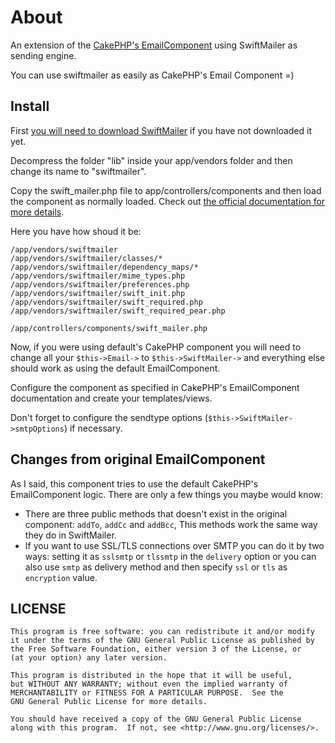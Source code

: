 # About

An extension of the [CakePHP's EmailComponent](http://book.cakephp.org/1.3/en/view/1283/Email) using SwiftMailer as sending engine.

You can use swiftmailer as easily as CakePHP's Email Component =)


## Install

First [you will need to download SwiftMailer](http://swiftmailer.org/download) if you have not downloaded it yet.

Decompress the folder "lib" inside your app/vendors folder and then change its name to "swiftmailer".

Copy the swift_mailer.php file to app/controllers/components and then load the component as normally loaded. Check out [the official documentation for more details](http://book.cakephp.org/1.3/en/view/1284/Class-Attributes-and-Variables).

Here you have how shoud it be:

	/app/vendors/swiftmailer
	/app/vendors/swiftmailer/classes/*
	/app/vendors/swiftmailer/dependency_maps/*
	/app/vendors/swiftmailer/mime_types.php
	/app/vendors/swiftmailer/preferences.php
	/app/vendors/swiftmailer/swift_init.php
	/app/vendors/swiftmailer/swift_required.php
	/app/vendors/swiftmailer/swift_required_pear.php

	/app/controllers/components/swift_mailer.php

Now, if you were using default's CakePHP component you will need to change all your `$this->Email->` to `$this->SwiftMailer->` and everything else should work as using the default EmailComponent.

Configure the component as specified in CakePHP's EmailComponent documentation and create your templates/views.

Don't forget to configure the sendtype options (`$this->SwiftMailer->smtpOptions`) if necessary.

## Changes from original EmailComponent

As I said, this component tries to use the default CakePHP's EmailComponent logic. There are only a few things you maybe would know:

* There are three public methods that doesn't exist in the original component: `addTo`, `addCc` and `addBcc`, This methods work the same way they do in SwiftMailer.
* If you want to use SSL/TLS connections over SMTP you can do it by two ways: setting it as `sslsmtp` or `tlssmtp` in the `delivery` option or you can also use `smtp` as delivery method and then specify `ssl` or `tls` as `encryption` value.

## LICENSE

```
This program is free software: you can redistribute it and/or modify
it under the terms of the GNU General Public License as published by
the Free Software Foundation, either version 3 of the License, or
(at your option) any later version.

This program is distributed in the hope that it will be useful,
but WITHOUT ANY WARRANTY; without even the implied warranty of
MERCHANTABILITY or FITNESS FOR A PARTICULAR PURPOSE.  See the
GNU General Public License for more details.

You should have received a copy of the GNU General Public License
along with this program.  If not, see <http://www.gnu.org/licenses/>.
```
